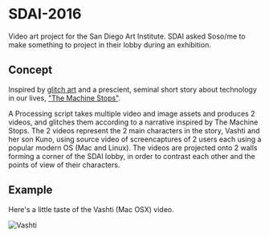 # SDAI-2016

Video art project for the San Diego Art Institute. SDAI asked Soso/me to make something to project in their lobby during an exhibition.

## Concept

Inspired by [glitch art](https://phillipstearns.wordpress.com/glitch-art-resources/) and a prescient, seminal short story about technology in our lives, ["The Machine Stops"](http://archive.ncsa.illinois.edu/prajlich/forster.html).

A Processing script takes multiple video and image assets and produces 2 videos, and glitches them according to a narrative inspired by The Machine Stops. The 2 videos represent the 2 main characters in the story, Vashti and her son Kuno, using source video of screencaptures of 2 users each using a popular modern OS (Mac and Linux). The videos are projected onto 2 walls forming a corner of the SDAI lobby, in order to contrast each other and the points of view of their characters.

## Example

Here's a little taste of the Vashti (Mac OSX) video.

![Vashti](https://github.com/jcnesci/SDAI-2016/blob/master/example/SDAI_JCNesci-sosoblogpreview.gif "Vashti")
